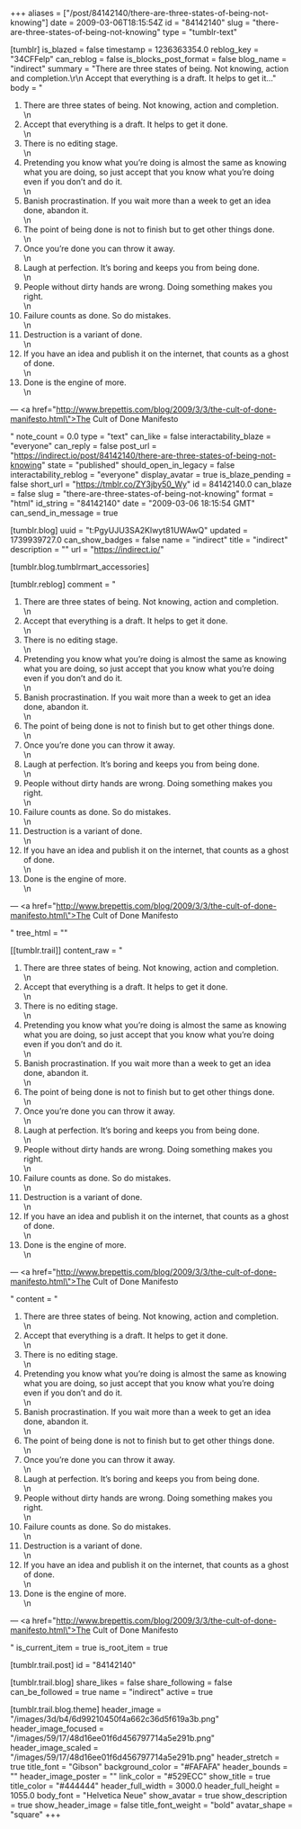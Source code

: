 +++
aliases = ["/post/84142140/there-are-three-states-of-being-not-knowing"]
date = 2009-03-06T18:15:54Z
id = "84142140"
slug = "there-are-three-states-of-being-not-knowing"
type = "tumblr-text"

[tumblr]
is_blazed = false
timestamp = 1236363354.0
reblog_key = "34CFFelp"
can_reblog = false
is_blocks_post_format = false
blog_name = "indirect"
summary = "There are three states of being. Not knowing, action and completion.\r\n Accept that everything is a draft. It helps to get it..."
body = "<ol><li>There are three states of being. Not knowing, action and completion.</li>\n<li>Accept that everything is a draft. It helps to get it done.</li>\n<li>There is no editing stage.</li>\n<li>Pretending you know what you&rsquo;re doing is almost the same as knowing what you are doing, so just accept that you know what you&rsquo;re doing even if you don&rsquo;t and do it.</li>\n<li>Banish procrastination. If you wait more than a week to get an idea done, abandon it.</li>\n<li>The point of being done is not to finish but to get other things done.</li>\n<li>Once you&rsquo;re done you can throw it away.</li>\n<li>Laugh at perfection. It&rsquo;s boring and keeps you from being done.</li>\n<li>People without dirty hands are wrong. Doing something makes you right.</li>\n<li>Failure counts as done. So do mistakes.</li>\n<li>Destruction is a variant of done.</li>\n<li>If you have an idea and publish it on the internet, that counts as a ghost of done.</li>\n<li>Done is the engine of more.</li>\n</ol><p>— <a href=\"http://www.brepettis.com/blog/2009/3/3/the-cult-of-done-manifesto.html\">The Cult of Done Manifesto</a></p>"
note_count = 0.0
type = "text"
can_like = false
interactability_blaze = "everyone"
can_reply = false
post_url = "https://indirect.io/post/84142140/there-are-three-states-of-being-not-knowing"
state = "published"
should_open_in_legacy = false
interactability_reblog = "everyone"
display_avatar = true
is_blaze_pending = false
short_url = "https://tmblr.co/ZY3jby50_Wy"
id = 84142140.0
can_blaze = false
slug = "there-are-three-states-of-being-not-knowing"
format = "html"
id_string = "84142140"
date = "2009-03-06 18:15:54 GMT"
can_send_in_message = true

[tumblr.blog]
uuid = "t:PgyUJU3SA2Klwyt81UWAwQ"
updated = 1739939727.0
can_show_badges = false
name = "indirect"
title = "indirect"
description = ""
url = "https://indirect.io/"

[tumblr.blog.tumblrmart_accessories]

[tumblr.reblog]
comment = "<p><ol><li>There are three states of being. Not knowing, action and completion.</li>\n<li>Accept that everything is a draft. It helps to get it done.</li>\n<li>There is no editing stage.</li>\n<li>Pretending you know what you’re doing is almost the same as knowing what you are doing, so just accept that you know what you’re doing even if you don’t and do it.</li>\n<li>Banish procrastination. If you wait more than a week to get an idea done, abandon it.</li>\n<li>The point of being done is not to finish but to get other things done.</li>\n<li>Once you’re done you can throw it away.</li>\n<li>Laugh at perfection. It’s boring and keeps you from being done.</li>\n<li>People without dirty hands are wrong. Doing something makes you right.</li>\n<li>Failure counts as done. So do mistakes.</li>\n<li>Destruction is a variant of done.</li>\n<li>If you have an idea and publish it on the internet, that counts as a ghost of done.</li>\n<li>Done is the engine of more.</li>\n</ol><p>— <a href=\"http://www.brepettis.com/blog/2009/3/3/the-cult-of-done-manifesto.html\">The Cult of Done Manifesto</a></p></p>"
tree_html = ""

[[tumblr.trail]]
content_raw = "<p><ol><li>There are three states of being. Not knowing, action and completion.</li>\n<li>Accept that everything is a draft. It helps to get it done.</li>\n<li>There is no editing stage.</li>\n<li>Pretending you know what you’re doing is almost the same as knowing what you are doing, so just accept that you know what you’re doing even if you don’t and do it.</li>\n<li>Banish procrastination. If you wait more than a week to get an idea done, abandon it.</li>\n<li>The point of being done is not to finish but to get other things done.</li>\n<li>Once you’re done you can throw it away.</li>\n<li>Laugh at perfection. It’s boring and keeps you from being done.</li>\n<li>People without dirty hands are wrong. Doing something makes you right.</li>\n<li>Failure counts as done. So do mistakes.</li>\n<li>Destruction is a variant of done.</li>\n<li>If you have an idea and publish it on the internet, that counts as a ghost of done.</li>\n<li>Done is the engine of more.</li>\n</ol><p>— <a href=\"http://www.brepettis.com/blog/2009/3/3/the-cult-of-done-manifesto.html\">The Cult of Done Manifesto</a></p></p>"
content = "<p><ol><li>There are three states of being. Not knowing, action and completion.</li>\n<li>Accept that everything is a draft. It helps to get it done.</li>\n<li>There is no editing stage.</li>\n<li>Pretending you know what you&rsquo;re doing is almost the same as knowing what you are doing, so just accept that you know what you&rsquo;re doing even if you don&rsquo;t and do it.</li>\n<li>Banish procrastination. If you wait more than a week to get an idea done, abandon it.</li>\n<li>The point of being done is not to finish but to get other things done.</li>\n<li>Once you&rsquo;re done you can throw it away.</li>\n<li>Laugh at perfection. It&rsquo;s boring and keeps you from being done.</li>\n<li>People without dirty hands are wrong. Doing something makes you right.</li>\n<li>Failure counts as done. So do mistakes.</li>\n<li>Destruction is a variant of done.</li>\n<li>If you have an idea and publish it on the internet, that counts as a ghost of done.</li>\n<li>Done is the engine of more.</li>\n</ol><p>&mdash; <a href=\"http://www.brepettis.com/blog/2009/3/3/the-cult-of-done-manifesto.html\">The Cult of Done Manifesto</a></p></p>"
is_current_item = true
is_root_item = true

[tumblr.trail.post]
id = "84142140"

[tumblr.trail.blog]
share_likes = false
share_following = false
can_be_followed = true
name = "indirect"
active = true

[tumblr.trail.blog.theme]
header_image = "/images/3d/b4/6d99210450f4a662c36d5f619a3b.png"
header_image_focused = "/images/59/17/48d16ee01f6d456797714a5e291b.png"
header_image_scaled = "/images/59/17/48d16ee01f6d456797714a5e291b.png"
header_stretch = true
title_font = "Gibson"
background_color = "#FAFAFA"
header_bounds = ""
header_image_poster = ""
link_color = "#529ECC"
show_title = true
title_color = "#444444"
header_full_width = 3000.0
header_full_height = 1055.0
body_font = "Helvetica Neue"
show_avatar = true
show_description = true
show_header_image = false
title_font_weight = "bold"
avatar_shape = "square"
+++
